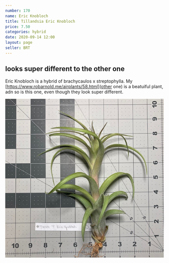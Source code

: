 ```yaml
---
number: 170
name: Eric Knobloch
title: Tillandsia Eric Knobloch
price: 7.50
categories: hybrid
date: 2020-09-14 12:00
layout: page
seller: BRT
---
```

## looks super different to the other one

Eric Knobloch is a hybrid of brachycaulos x streptophylla. My [https://www.robarnold.me/airplants/58.html](other one) is a beatuiful plant, adn so is this one, even though they look super different.

!["Tillandsia Eric Knobloch"](/i/IMG_0949.jpeg "Tillandsia Eric Knobloch")
